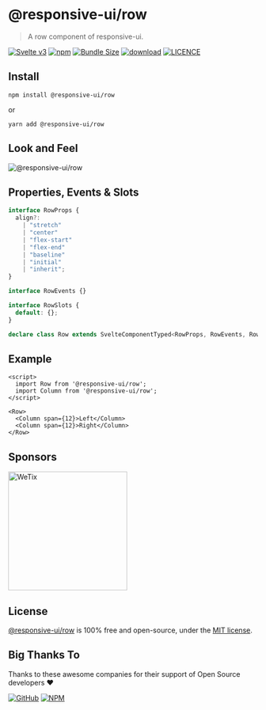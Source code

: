 # @responsive-ui/row

> A row component of responsive-ui.

<p>

[![Svelte v3](https://img.shields.io/badge/svelte-v3-orange.svg)](https://svelte.dev)
[![npm](https://img.shields.io/npm/v/@responsive-ui/row.svg)](https://www.npmjs.com/package/@responsive-ui/row)
[![Bundle Size](https://badgen.net/bundlephobia/minzip/%40responsive-ui%2Frow)](https://bundlephobia.com/result?p=@responsive-ui/row)
[![download](https://img.shields.io/npm/dw/@responsive-ui/row.svg)](https://www.npmjs.com/package/@responsive-ui/row)
[![LICENCE](https://img.shields.io/github/license/wetix/responsive-ui)](https://github.com/wetix/responsive-ui/blob/master/LICENSE)

</p>

## Install

```console
npm install @responsive-ui/row
```

or

```console
yarn add @responsive-ui/row
```

## Look and Feel

<img src="https://user-images.githubusercontent.com/28108597/104026779-618ce280-5201-11eb-97ae-ca4af129b4c0.png"
alt="@responsive-ui/row" />

## Properties, Events & Slots

```ts
interface RowProps {
  align?:
    | "stretch"
    | "center"
    | "flex-start"
    | "flex-end"
    | "baseline"
    | "initial"
    | "inherit";
}

interface RowEvents {}

interface RowSlots {
  default: {};
}

declare class Row extends SvelteComponentTyped<RowProps, RowEvents, RowSlots> {}
```

## Example

```svelte
<script>
  import Row from '@responsive-ui/row';
  import Column from '@responsive-ui/row';
</script>

<Row>
  <Column span={12}>Left</Column>
  <Column span={12}>Right</Column>
</Row>
```

## Sponsors

<img src="https://asset.wetix.my/images/logo/wetix.png" alt="WeTix" width="240px">

## License

[@responsive-ui/row](https://github.com/wetix/responsive-ui/tree/master/components/row) is 100% free and open-source, under the [MIT license](https://github.com/wetix/responsive-ui/blob/master/LICENSE).

## Big Thanks To

Thanks to these awesome companies for their support of Open Source developers ❤

[![GitHub](https://jstools.dev/img/badges/github.svg)](https://github.com/open-source)
[![NPM](https://jstools.dev/img/badges/npm.svg)](https://www.npmjs.com/)
